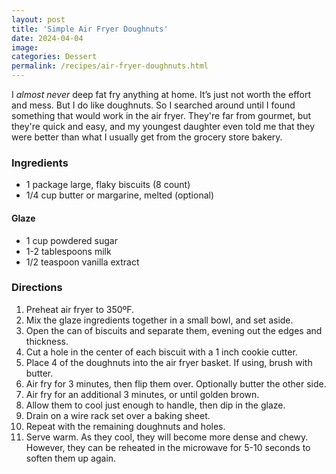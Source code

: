 ```yaml
---
layout: post
title: 'Simple Air Fryer Doughnuts'
date: 2024-04-04
image:
categories: Dessert
permalink: /recipes/air-fryer-doughnuts.html
---
```


I _almost never_ deep fat fry anything at home. It’s just not worth the effort and mess. But I do like doughnuts. So I searched around until I found something that would work in the air fryer. They're far from gourmet, but they're quick and easy, and my youngest daughter even told me that they were better than what I usually get from the grocery store bakery.

### Ingredients

- 1 package large, flaky biscuits (8 count)
- 1/4 cup butter or margarine, melted (optional)

#### Glaze

- 1 cup powdered sugar
- 1-2 tablespoons milk
- 1/2 teaspoon vanilla extract

### Directions

1. Preheat air fryer to 350ºF.
2. Mix the glaze ingredients together in a small bowl, and set aside.
3. Open the can of biscuits and separate them, evening out the edges and thickness.
4. Cut a hole in the center of each biscuit with a 1 inch cookie cutter.
5. Place 4 of the doughnuts into the air fryer basket. If using, brush with butter.
6. Air fry for 3 minutes, then flip them over. Optionally butter the other side.
7. Air fry for an additional 3 minutes, or until golden brown.
8. Allow them to cool just enough to handle, then dip in the glaze.
9. Drain on a wire rack set over a baking sheet.
10. Repeat with the remaining doughnuts and holes.
11. Serve warm. As they cool, they will become more dense and chewy. However, they can be reheated in the microwave for 5-10 seconds to soften them up again.
